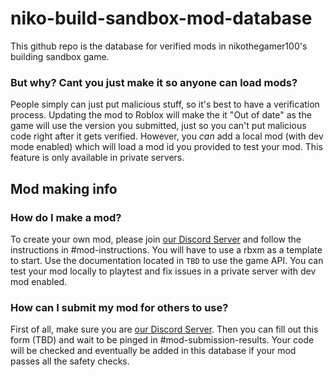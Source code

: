 # niko-build-sandbox-mod-database
This github repo is the database for verified mods in nikothegamer100's building sandbox game.

### But why? Cant you just make it so anyone can load mods?
People simply can just put malicious stuff, so it's best to have a verification process. Updating the mod to Roblox will make the it "Out of date" as the game will use the version you submitted, just so you can't put malicious code right after it gets verified.
However, you *can* add a local mod (with dev mode enabled) which will load a mod id you provided to test your mod. This feature is only available in private servers.

<!--### How do I submit my mod?-->
<!--It's simple, issues in this repo are open for an reason. Simply make a issue in [this form.](https://github.com/Voxelstice/niko-build-sandbox-mod-database/issues/new?assignees=&labels=&template=mod-submission.yml&title=%5BMod+submission%5D%3A+)

Before you submit your mod, please follow the rules from [this issue.](https://github.com/Voxelstice/niko-build-sandbox-mod-database/issues/2)

### How do I make a mod?
The End.-->
<!--Since `IDK`, submitting mods as github issues is no longer recommended. [Please join the discord server instead.](https://www.roblox.com/games/11035349204/Building-Sandbox-0-3)-->
## Mod making info

### How do I make a mod?
To create your own mod, please join [our Discord Server](https://discord.gg/fuj3XvRjwX) and follow the instructions in #mod-instructions. You will have to use a rbxm as a template to start. Use the documentation located in `TBD` to use the game API.
You can test your mod locally to playtest and fix issues in a private server with dev mod enabled.

### How can I submit my mod for others to use?
First of all, make sure you are [our Discord Server](https://discord.gg/fuj3XvRjwX). Then you can fill out this form (TBD) and wait to be pinged in #mod-submission-results.
Your code will be checked and eventually be added in this database if your mod passes all the safety checks.
